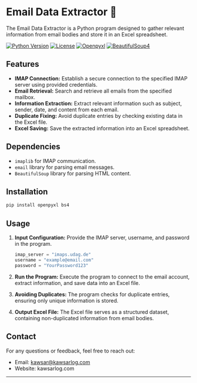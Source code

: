 # Email Data Extractor 📧

The Email Data Extractor is a Python program designed to gather relevant information from email bodies and store it in an Excel spreadsheet.

[![Python Version](https://img.shields.io/badge/python-3.9.7-blue.svg)](https://www.python.org/downloads/release/python-397/)
[![License](https://img.shields.io/badge/license-MIT-green.svg)](LICENSE)
[![Openpyxl](https://img.shields.io/badge/openpyxl-3.0.12-blue.svg)](https://openpyxl.readthedocs.io/en/stable/)
[![BeautifulSoup4](https://img.shields.io/badge/BeautifulSoup4-4.10.0-blue.svg)](https://www.crummy.com/software/BeautifulSoup/bs4/doc/)

## Features

- **IMAP Connection:** Establish a secure connection to the specified IMAP server using provided credentials.
- **Email Retrieval:** Search and retrieve all emails from the specified mailbox.
- **Information Extraction:** Extract relevant information such as subject, sender, date, and content from each email.
- **Duplicate Fixing:** Avoid duplicate entries by checking existing data in the Excel file.
- **Excel Saving:** Save the extracted information into an Excel spreadsheet.

## Dependencies

- `imaplib` for IMAP communication.
- `email` library for parsing email messages.
- `BeautifulSoup` library for parsing HTML content.

## Installation

```bash
pip install openpyxl bs4
```

## Usage

1. **Input Configuration:** Provide the IMAP server, username, and password in the program.
    ```python
    imap_server = "imaps.udag.de"
    username = "example@email.com"
    password = "YourPassword123"
    ```

2. **Run the Program:** Execute the program to connect to the email account, extract information, and save data into an Excel file.

3. **Avoiding Duplicates:** The program checks for duplicate entries, ensuring only unique information is stored.

4. **Output Excel File:** The Excel file serves as a structured dataset, containing non-duplicated information from email bodies.

## Contact
For any questions or feedback, feel free to reach out:

- Email: kawsar@kawsarlog.com
- Website: kawsarlog.com

---
